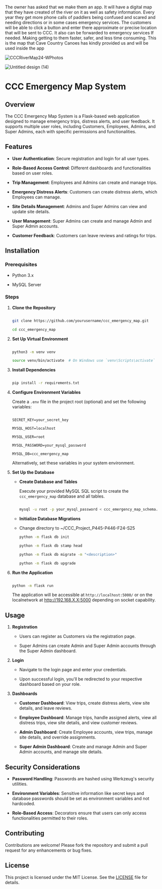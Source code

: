 The owner has asked that we make them an app.
It will have a digital map that they have created of the river on it as well as safety information. 
Every year they get more phone calls of paddlers being confused and scared and needing directions or in some cases emergency services. 
The customers will be able to click a button and enter there approximate or precise location that will be sent to CCC. 
It also can be forwarded to emergency services If needed. Making getting to them faster, safer, and less time consuming.
This is the map that Cave Country Canoes has kindly provided us and will be used inside the app

![CCCRiverMap24-WPhotos](https://github.com/user-attachments/assets/ab598f57-71a4-4994-bcfb-62147c696194)

![Untitled design (14)](https://github.com/user-attachments/assets/a7845a40-f220-4ad3-8e5b-47bf9313c4f9)


# CCC Emergency Map System 

## Overview 

The CCC Emergency Map System is a Flask-based web application designed to manage emergency trips, distress alerts, and user feedback. It supports multiple user roles, including Customers, Employees, Admins, and Super Admins, each with specific permissions and functionalities. 

## Features 

- **User Authentication**: Secure registration and login for all user types. 

- **Role-Based Access Control**: Different dashboards and functionalities based on user roles. 

- **Trip Management**: Employees and Admins can create and manage trips. 

- **Emergency Distress Alerts**: Customers can create distress alerts, which Employees can manage. 

- **Site Details Management**: Admins and Super Admins can view and update site details. 

- **User Management**: Super Admins can create and manage Admin and Super Admin accounts. 

- **Customer Feedback**: Customers can leave reviews and ratings for trips. 

## Installation 

### Prerequisites 

- Python 3.x 

- MySQL Server 

### Steps 

1. **Clone the Repository** 

    ```bash 

    git clone https://github.com/yourusername/ccc_emergency_map.git 

    cd ccc_emergency_map 

    ``` 

2. **Set Up Virtual Environment** 

    ```bash 

    python3 -m venv venv 

    source venv/bin/activate  # On Windows use `venv\Scripts\activate` 

    ``` 

3. **Install Dependencies** 

    ```bash 

    pip install -r requirements.txt 

    ``` 

4. **Configure Environment Variables** 

    Create a `.env` file in the project root (optional) and set the following variables: 

    ```env 

    SECRET_KEY=your_secret_key 

    MYSQL_HOST=localhost 

    MYSQL_USER=root 

    MYSQL_PASSWORD=your_mysql_password 

    MYSQL_DB=ccc_emergency_map 

    ``` 

    Alternatively, set these variables in your system environment. 

5. **Set Up the Database** 

    - **Create Database and Tables** 

        Execute your provided MySQL SQL script to create the `ccc_emergency_map` database and all tables. 

        ```bash 

        mysql -u root -p your_mysql_password < ccc_emergency_map_schema.sql 

        ``` 

    - **Initialize Database Migrations** 
   
    - Change directory to ~/CCC_Project_P445-P446-F24-S25

        ```bash
      python -m flask db init
      
      python -m flask db stamp head
      
      python -m flask db migrate -m "<description>"
      
      python -m flask db upgrade

        ``` 

6. **Run the Application** 

    ```bash 

    python -m flask run 

    ``` 

    The application will be accessible at `http://localhost:5000/` or on the localnetwork at http://192.168.X.X:5000 depending on socket capability.

## Usage 

1. **Registration** 

    - Users can register as Customers via the registration page. 

    - Super Admins can create Admin and Super Admin accounts through the Super Admin dashboard. 

2. **Login** 

    - Navigate to the login page and enter your credentials. 

    - Upon successful login, you'll be redirected to your respective dashboard based on your role. 

3. **Dashboards** 

    - **Customer Dashboard**: View trips, create distress alerts, view site details, and leave reviews. 

    - **Employee Dashboard**: Manage trips, handle assigned alerts, view all distress trips, view site details, and view customer reviews. 

    - **Admin Dashboard**: Create Employee accounts, view trips, manage site details, and override assignments. 

    - **Super Admin Dashboard**: Create and manage Admin and Super Admin accounts, and manage site details. 

## Security Considerations 

- **Password Handling**: Passwords are hashed using Werkzeug's security utilities. 

- **Environment Variables**: Sensitive information like secret keys and database passwords should be set as environment variables and not hardcoded. 

- **Role-Based Access**: Decorators ensure that users can only access functionalities permitted to their roles. 

## Contributing 

Contributions are welcome! Please fork the repository and submit a pull request for any enhancements or bug fixes. 

## License 

This project is licensed under the MIT License. See the [LICENSE](LICENSE) file for details. 

